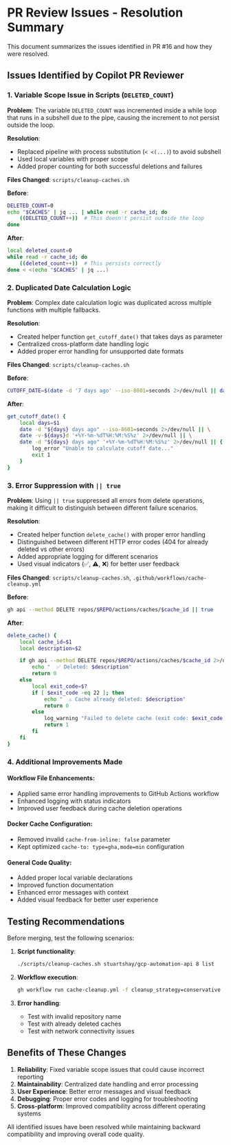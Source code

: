 # PR Review Issues - Resolution Summary

This document summarizes the issues identified in PR #16 and how they were resolved.

## Issues Identified by Copilot PR Reviewer

### 1. Variable Scope Issue in Scripts (`DELETED_COUNT`)
**Problem**: The variable `DELETED_COUNT` was incremented inside a while loop that runs in a subshell due to the pipe, causing the increment to not persist outside the loop.

**Resolution**:
- Replaced pipeline with process substitution (`< <(...)`) to avoid subshell
- Used local variables with proper scope
- Added proper counting for both successful deletions and failures

**Files Changed**: `scripts/cleanup-caches.sh`

**Before**:
```bash
DELETED_COUNT=0
echo "$CACHES" | jq ... | while read -r cache_id; do
    ((DELETED_COUNT++))  # This doesn't persist outside the loop
done
```

**After**:
```bash
local deleted_count=0
while read -r cache_id; do
    ((deleted_count++))  # This persists correctly
done < <(echo "$CACHES" | jq ...)
```

### 2. Duplicated Date Calculation Logic
**Problem**: Complex date calculation logic was duplicated across multiple functions with multiple fallbacks.

**Resolution**:
- Created helper function `get_cutoff_date()` that takes days as parameter
- Centralized cross-platform date handling logic
- Added proper error handling for unsupported date formats

**Files Changed**: `scripts/cleanup-caches.sh`

**Before**:
```bash
CUTOFF_DATE=$(date -d '7 days ago' --iso-8601=seconds 2>/dev/null || date -v-7d '+%Y-%m-%dT%H:%M:%S%z' 2>/dev/null || date -d '7 days ago' '+%Y-%m-%dT%H:%M:%S%z')
```

**After**:
```bash
get_cutoff_date() {
    local days=$1
    date -d "${days} days ago" --iso-8601=seconds 2>/dev/null || \
    date -v-${days}d '+%Y-%m-%dT%H:%M:%S%z' 2>/dev/null || \
    date -d "${days} days ago" '+%Y-%m-%dT%H:%M:%S%z' 2>/dev/null || {
        log_error "Unable to calculate cutoff date..."
        exit 1
    }
}
```

### 3. Error Suppression with `|| true`
**Problem**: Using `|| true` suppressed all errors from delete operations, making it difficult to distinguish between different failure scenarios.

**Resolution**:
- Created helper function `delete_cache()` with proper error handling
- Distinguished between different HTTP error codes (404 for already deleted vs other errors)
- Added appropriate logging for different scenarios
- Used visual indicators (✅, ⚠️, ❌) for better user feedback

**Files Changed**: `scripts/cleanup-caches.sh`, `.github/workflows/cache-cleanup.yml`

**Before**:
```bash
gh api --method DELETE repos/$REPO/actions/caches/$cache_id || true
```

**After**:
```bash
delete_cache() {
    local cache_id=$1
    local description=$2

    if gh api --method DELETE repos/$REPO/actions/caches/$cache_id 2>/dev/null; then
        echo "  ✅ Deleted: $description"
        return 0
    else
        local exit_code=$?
        if [ $exit_code -eq 22 ]; then
            echo "  ⚠️ Cache already deleted: $description"
            return 0
        else
            log_warning "Failed to delete cache (exit code: $exit_code): $description"
            return 1
        fi
    fi
}
```

### 4. Additional Improvements Made

#### Workflow File Enhancements:
- Applied same error handling improvements to GitHub Actions workflow
- Enhanced logging with status indicators
- Improved user feedback during cache deletion operations

#### Docker Cache Configuration:
- Removed invalid `cache-from-inline: false` parameter
- Kept optimized `cache-to: type=gha,mode=min` configuration

#### General Code Quality:
- Added proper local variable declarations
- Improved function documentation
- Enhanced error messages with context
- Added visual feedback for better user experience

## Testing Recommendations

Before merging, test the following scenarios:

1. **Script functionality**:
   ```bash
   ./scripts/cleanup-caches.sh stuartshay/gcp-automation-api 8 list
   ```

2. **Workflow execution**:
   ```bash
   gh workflow run cache-cleanup.yml -f cleanup_strategy=conservative
   ```

3. **Error handling**:
   - Test with invalid repository name
   - Test with already deleted caches
   - Test with network connectivity issues

## Benefits of These Changes

1. **Reliability**: Fixed variable scope issues that could cause incorrect reporting
2. **Maintainability**: Centralized date handling and error processing
3. **User Experience**: Better error messages and visual feedback
4. **Debugging**: Proper error codes and logging for troubleshooting
5. **Cross-platform**: Improved compatibility across different operating systems

All identified issues have been resolved while maintaining backward compatibility and improving overall code quality.
